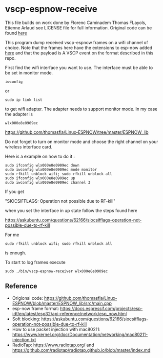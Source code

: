 # vscp-espnow-receive

This file builds on work done by Florenc Caminadem Thomas FLayols, Etienne Arlaud see LICENSE file for full information. Original code can be found [here](https://github.com/thomasfla/Linux-ESPNOW/blob/master/ESPNOW_lib/src/main.cpp)

This program dump received vscp-espnow frames on a wifi channel of choice. Note that the frames here have the extensions to esp-now added [here](https://github.com/espressif/esp-now) and that the payload is A VSCP event on the format described in this repo.

First find the wifi interface you want to use. The interface must be able to be set in monitor mode.

```
iwconfig
```

or

```
sudo ip link list
```


to get wifi adapter. The adapter needs to support monitor mode. In my case the adapter is

```
wlx000e8e0909ec
```

https://github.com/thomasfla/Linux-ESPNOW/tree/master/ESPNOW_lib

Do not forget to turn on monitor mode and choose the right channel on your wireless interface card.

Here is a example on how to do it :

```
sudo ifconfig wlx000e8e0909ec down
sudo iwconfig wlx000e8e0909ec mode monitor
sudo rfkill unblock wifi; sudo rfkill unblock all
sudo ifconfig wlx000e8e0909ec up
sudo iwconfig wlx000e8e0909ec channel 3 
```

If you get 

   "SIOCSIFFLAGS: Operation not possible due to RF-kill"

when you set the interface in up state follow the steps found here

https://askubuntu.com/questions/62166/siocsifflags-operation-not-possible-due-to-rf-kill

For me

```
sudo rfkill unblock wifi; sudo rfkill unblock all
```

is enough.

To start to log frames execute

```
sudo ./bin/vscp-espnow-receiver wlx000e8e0909ec
```

## Reference

- Origional code: https://github.com/thomasfla/Linux-ESPNOW/blob/master/ESPNOW_lib/src/main.cpp
- esp-now frame format: https://docs.espressif.com/projects/esp-idf/en/latest/esp32/api-reference/network/esp_now.html
- Soft blocking: https://askubuntu.com/questions/62166/siocsifflags-operation-not-possible-due-to-rf-kill
- How to use packet injection with mac80211: https://www.kernel.org/doc/Documentation/networking/mac80211-injection.txt
- RadioTap: https://www.radiotap.org/  and https://github.com/radiotap/radiotap.github.io/blob/master/index.md